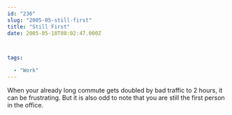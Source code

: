 ```yaml
---
id: "236"
slug: "2005-05-still-first"
title: "Still First"
date: 2005-05-18T08:02:47.000Z



tags:

  - "Work"
---
```

<div class="sqs-html-content">
  <p>When your already long commute gets doubled by bad traffic to 2 hours, it can be frustrating.  But it is also odd to note that you are still the first person in the office.</p>
</div>
